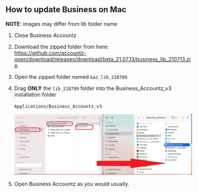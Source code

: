 ## How to update Business on Mac

**NOTE**: images may differ from lib folder name

1. Close Business Accountz
2. Download the zipped folder from here:    
   <https://github.com/accountz-open/download/releases/download/beta_21.07.13/business_lib_210713.zip>   
3. Open the zipped folder named `baz_lib_210709`
4. Drag **ONLY** the `lib_210709` folder into the Business_Accountz_v3 installation folder   
  
   `Applications/Business_Accountz_v3`  
     
    ![baz update lib mac](baz-update-lib-mac.jpg)

5. Open Business Accountz as you would usually.

